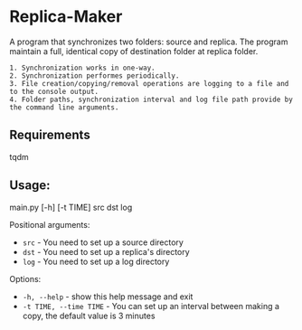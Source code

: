 # Replica-Maker

A program that synchronizes two folders: source and replica.
The program maintain a full, identical copy of destination folder at replica folder.

    1. Synchronization works in one-way.    
    2. Synchronization performes periodically.
    3. File creation/copying/removal operations are logging to a file and to the console output.
    4. Folder paths, synchronization interval and log file path provide by the command line arguments.

## Requirements
tqdm

## Usage:
main.py [-h] [-t TIME] src dst log

Positional arguments:
* ```src``` - You need to set up a source directory
* ```dst``` - You need to set up a replica's directory
* ```log``` - You need to set up a log directory

Options:
* ```-h, --help``` - show this help message and exit
* ```-t TIME, --time TIME``` - You can set up an interval between making a copy, the default value is 3 minutes
